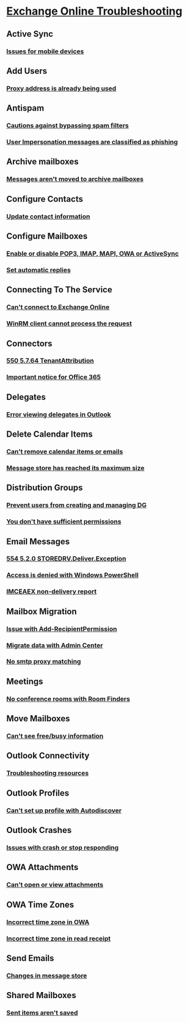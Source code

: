 # [Exchange Online Troubleshooting](../exchange-online.md)

## Active Sync
### [Issues for mobile devices](../active-sync/issues-for-mobile-devices.md)

## Add Users
### [Proxy address is already being used](../add-users/proxy-address-being-used.md)

## Antispam
### [Cautions against bypassing spam filters](../antispam/cautions-against-bypassing-spam-filters.md)
### [User Impersonation messages are classified as phishing](../antispam/user-impersonation-messages-are-classified-as-phishing.md)

## Archive mailboxes
### [Messages aren't moved to archive mailboxes](../archive-mailboxes/message-not-moved-to-archive.md)

## Configure Contacts
### [Update contact information](../configure-contacts/update-contact-information.md)

## Configure Mailboxes
### [Enable or disable POP3, IMAP, MAPI, OWA or ActiveSync](../configure-mailboxes/pop3-imap-owa-activesync-office-365.md)
### [Set automatic replies](../configure-mailboxes/set-automatic-replies.md)

## Connecting To The Service
### [Can't connect to Exchange Online](../connecting-to-the-service/incorrect-settings.md)
### [WinRM client cannot process the request](../connecting-to-the-service/winrm-cannot-process-request.md)

## Connectors
### [550 5.7.64 TenantAttribution](../connectors/relay-access-denied-smtp.md)
### [Important notice for Office 365](../connectors/office-365-notice.md)

## Delegates
### [Error viewing delegates in Outlook](../delegates/no-delegate-permissions-after-migration.md) 

## Delete Calendar Items
### [Can't remove calendar items or emails](../delete-calendar-items/cannot-remove-items.md)
### [Message store has reached its maximum size](../delete-calendar-items/store-reached-maximum-size.md)

## Distribution Groups
### [Prevent users from creating and managing DG](../distribution-groups/prevent-users-create-manage-dg.md)
### [You don't have sufficient permissions](../distribution-groups/no-sufficient-permissions-moving-dg.md)

## Email Messages
### [554 5.2.0 STOREDRV.Deliver.Exception](../email-messages/mapiexceptionnotfound-ndr.md)
### [Access is denied with Windows PowerShell](../email-messages/access-denied-connect-powershell.md)
### [IMCEAEX non-delivery report](../email-messages/imceaex-ndr.md)

## Mailbox Migration
### [Issue with Add-RecipientPermission](../mailbox-migration/issue-with-add-recipientpermission-cmdlet.md)
### [Migrate data with Admin Center](../mailbox-migration/migrate-data-with-admin-center.md)
### [No smtp proxy matching](../mailbox-migration/no-smtp-proxy-matching.md)

## Meetings
### [No conference rooms with Room Finders](../meetings/conference-rooms-not-dispalyed.md)

## Move Mailboxes
### [Can't see free/busy information](../move-mailboxes/cannot-see-free-busy-information.md)

## Outlook Connectivity
### [Troubleshooting resources](../outlook-connectivity/office-365-troubleshooting-resources.md)

## Outlook Profiles
### [Can't set up profile with Autodiscover](../outlook-profiles/cannot-set-up-profile-autodiscover.md)

## Outlook Crashes
### [Issues with crash or stop responding](../outlook-crashes/crash-issues.md)

## OWA Attachments
### [Can't open or view attachments](../owa-attachments/cannot-open-attachments.md)

## OWA Time Zones
### [Incorrect time zone in OWA](../owa-time-zones/incorrect-setting.md)
### [Incorrect time zone in read receipt](../owa-time-zones/read-receipt-incorrect-timezone.md)

## Send Emails
### [Changes in message store](../send-emails/smtp-submission-improvements.md)

## Shared Mailboxes
### [Sent items aren't saved](../shared-mailboxes/sent-mail-is-not-saved.md)